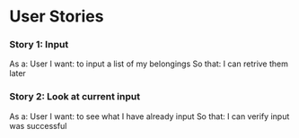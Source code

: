 # User Stories 

### Story 1: Input
As a: User
I want: to input a list of my belongings
So that: I can retrive them later

### Story 2: Look at current input
As a: User
I want: to see what I have already input
So that: I can verify input was successful